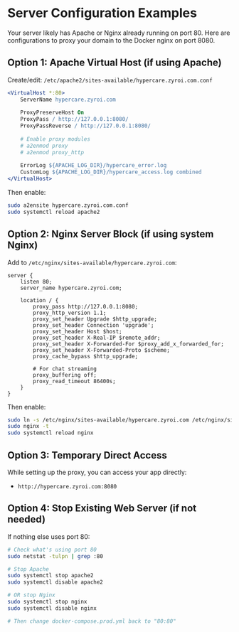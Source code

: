 # Server Configuration Examples

Your server likely has Apache or Nginx already running on port 80. Here are configurations to proxy your domain to the Docker nginx on port 8080.

## Option 1: Apache Virtual Host (if using Apache)

Create/edit: `/etc/apache2/sites-available/hypercare.zyroi.com.conf`

```apache
<VirtualHost *:80>
    ServerName hypercare.zyroi.com
    
    ProxyPreserveHost On
    ProxyPass / http://127.0.0.1:8080/
    ProxyPassReverse / http://127.0.0.1:8080/
    
    # Enable proxy modules
    # a2enmod proxy
    # a2enmod proxy_http
    
    ErrorLog ${APACHE_LOG_DIR}/hypercare_error.log
    CustomLog ${APACHE_LOG_DIR}/hypercare_access.log combined
</VirtualHost>
```

Then enable:
```bash
sudo a2ensite hypercare.zyroi.com.conf
sudo systemctl reload apache2
```

## Option 2: Nginx Server Block (if using system Nginx)

Add to `/etc/nginx/sites-available/hypercare.zyroi.com`:

```nginx
server {
    listen 80;
    server_name hypercare.zyroi.com;
    
    location / {
        proxy_pass http://127.0.0.1:8080;
        proxy_http_version 1.1;
        proxy_set_header Upgrade $http_upgrade;
        proxy_set_header Connection 'upgrade';
        proxy_set_header Host $host;
        proxy_set_header X-Real-IP $remote_addr;
        proxy_set_header X-Forwarded-For $proxy_add_x_forwarded_for;
        proxy_set_header X-Forwarded-Proto $scheme;
        proxy_cache_bypass $http_upgrade;
        
        # For chat streaming
        proxy_buffering off;
        proxy_read_timeout 86400s;
    }
}
```

Then enable:
```bash
sudo ln -s /etc/nginx/sites-available/hypercare.zyroi.com /etc/nginx/sites-enabled/
sudo nginx -t
sudo systemctl reload nginx
```

## Option 3: Temporary Direct Access

While setting up the proxy, you can access your app directly:
- `http://hypercare.zyroi.com:8080`

## Option 4: Stop Existing Web Server (if not needed)

If nothing else uses port 80:
```bash
# Check what's using port 80
sudo netstat -tulpn | grep :80

# Stop Apache
sudo systemctl stop apache2
sudo systemctl disable apache2

# OR stop Nginx
sudo systemctl stop nginx
sudo systemctl disable nginx

# Then change docker-compose.prod.yml back to "80:80"
```